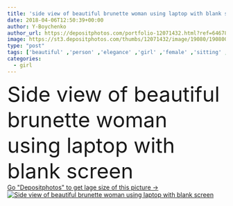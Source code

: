 ```yaml
---
title: 'side view of beautiful brunette woman using laptop with blank screen'
date: 2018-04-06T12:50:39+00:00
author: Y-Boychenko
author_url: https://depositphotos.com/portfolio-12071432.html?ref=64678756
image: https://st3.depositphotos.com/thumbs/12071432/image/19080/190800642/api_thumb_450.jpg?forcejpeg=true
type: "post"
tags: ['beautiful' ,'person' ,'elegance' ,'girl' ,'female' ,'sitting' ,'young' ,'people' ,'caucasian' ,'brunette' ,'european' ,'connection' ,'style' ,'pretty' ,'elegant' ,'stylish' ,'woman' ,'communication' ,'electronic' ,'laptop' ,'grey' ,'indoors' ,'using' ,'trendy' ,'lady' ,'clothes' ,'charming' ,'vogue' ,'alone' ,'attractive' ,'gadget' ,'networking' ,'fashionable' ,'side view' ,'copy space' ,'blank screen' ,'caucasian woman' ,'digital device' ]
categories: 
  - girl
---
```

<div aling="center">
            <font size="60"> Side view of beautiful brunette woman using laptop with blank screen</font>   
</div>
<div>
    <a href='https://depositphotos.com/190800642/stock-photo-side-view-beautiful-brunette-woman.html?ref=64678756' target=_blank > Go "Depositphotos" to get lage size of this picture ->
        <img href='https://depositphotos.com/190800642/stock-photo-side-view-beautiful-brunette-woman.html?ref=64678756' src='https://st3.depositphotos.com/12071432/19080/i/950/depositphotos_190800642-stock-photo-side-view-beautiful-brunette-woman.jpg?forcejpeg=true' alt='Side view of beautiful brunette woman using laptop with blank screen' >
    </a>
</div>

